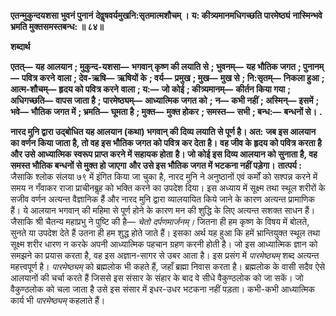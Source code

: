 **एतन्मुकुन्दयशसा भुवनं पुनानं** **देवॢषवर्यमुखनि:सृतमात्मशौचम् ।** **य: कीत्र्यमानमधिगच्छति पारमेष्ठ्यं** **नास्मिन्भवे भ्रमति मुक्तसमस्तबन्ध: ॥ ८४॥** 

**शब्दार्थ** 

**एतत्—** **यह आलयान** **; मुकुन्द-यशसा—** **भगवान् कृष्ण की लयाति से** **; भुवनम्—** **यह भौतिक जगत** **; पुनानम्—** **पवित्र करने** **वाला** **; देव-ऋषि—** **ऋषियों के** **; वर्य—** **प्रमुख** **; मुख—** **मुख से** **; नि:सृतम्—** **निकला हुआ** **; आत्म-शौचम्—** **हृदय को पवित्र करने** **वाला** **; य:—** **जो कोई** **; कीत्र्यमानम्—** **कीर्तन किया गया** **; अधिगच्छति—** **वापस जाता है** **; पारमेष्ठ्यम्—** **आध्यात्मिक जगत को** **;** **न—** **कभी नहीं** **; अस्मिन्—** **इसमें** **; भवे—** **भौतिक जगत में** **; भ्रमति—** **घूमता है** **; मुक्त—** **मुक्त होकर** **; समस्त—** **सभी** **; बन्ध:—** **बन्धनों से।** **.** 

**नारद मुनि द्वारा उद्बोधित यह आलयान (कथा) भगवान् की दिव्य लयाति से पूर्ण है। अत:** **जब इस आलयान का वर्णन किया जाता है, तो वह इस भौतिक जगत को पवित्र कर देता है।** **वह जीव के हृदय को पवित्र करता है और उसे आध्यात्मिक स्वरूप प्राप्त करने में सहायक होता** **है। जो कोई इस दिव्य आलयान को सुनाता है, वह समस्त भौतिक बन्धनों से मुक्त हो जाएगा** **और उसे इस भौतिक जगत में भटकना नहीं पड़ेगा।** **तात्पर्य :** जैसाकि श्लोक संलया ७९ में इंगित किया जा चुका है, नारद मुनि ने अनुष्ठानों एवं कर्मों को सश्पन्न करने में समय न गँवाकर राजा प्राचीनबॢह को भक्ति करने का उपदेश दिया। इस अध्याय में सूक्ष्म तथा स्थूल शरीरों के सजीव वर्णन अत्यन्त वैज्ञानिक हैं और नारद मुनि द्वारा व्यालयायित किये जाने के कारण अत्यन्त प्रामाणिक हैं। ये आलयान भगवान् की महिमा से पूर्ण होने के कारण मन की शुद्धि के लिए अत्यन्त सशक्त साधन हैं। जैसाकि श्री चैतन्य महाप्रभु ने पुष्टि की है— *चेतो* *दर्पणमार्जनम्।* जितना ही हम कृष्ण के विषय में बोलते, सुनते या उपदेश देते हैं उतना ही हम शुद्ध होते जाते हैं। इसका अर्थ यह हुआ कि हमें भ्रान्तियुक्त स्थूल तथा सूक्ष्म शरीर धारण न करके अपनी आध्यात्मिक पहचान ग्रहण करनी होती है। जो इस आध्यात्मिक ज्ञान को समझने का प्रयास करता है, वह इस अज्ञान-सागर से उबर आता है। इस प्रसंग में *पारमेष्ठ्यम्* शब्द अत्यन्त महत्त्वपूर्ण है। *पारमेष्ठ्यम्*  को ब्रह्मलोक भी कहते हैं, जहाँ ब्रह्मा निवास करता है। ब्रह्मलोक के वासी सदैव ऐसे आलयानों की चर्चा करते हैं जिससे इस संसार के संहार के बाद वे सीधे वैकुण्ठलोक को जा सकें। जो वैकुण्ठलोक को चला जाता है उसे इस संसार में इधर-उधर भटकना नहीं पड़ता। कभी-कभी आध्यात्मिक कार्य भी *पारमेष्ठ्यम्* कहलाते हैं।  